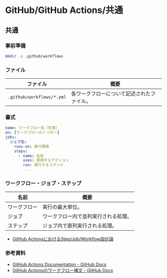 # GitHub/GitHub Actions/共通

## 共通

### 事前準備

```bash
mkdir -p .github/workflows
```

### ファイル

| ファイル                  | 概要                                       |
| ------------------------- | ------------------------------------------ |
| `.github/workflows/*.yml` | 各ワークフローについて記述されたファイル。 |

### 書式

```yml
name: ワークフロー名（任意）
on: [ワークフローのトリガー]
jobs:
  ジョブ名:
    runs-on: 実行環境
    steps:
      - name: 名前
        uses: 使用するアクション
        run: 実行するコマンド
         ...
```

### ワークフロー・ジョブ・ステップ

| 名前         | 概要                                 |
| ------------ | ------------------------------------ |
| ワークフロー | 実行の最大単位。                     |
| ジョブ       | ワークフロー内で並列実行される処理。 |
| ステップ     | ジョブ内で直列実行される処理。       |

- [GitHub ActionsにおけるStep/Job/Workflow設計論](https://zenn.dev/hsaki/articles/github-actions-component)

### 参考資料

- [GitHub Actions Documentation - GitHub Docs](https://docs.github.com/en/actions)
- [GitHub Actionsのワークフロー構文 - GitHub Docs](https://docs.github.com/ja/actions/using-workflows/workflow-syntax-for-github-actions)
